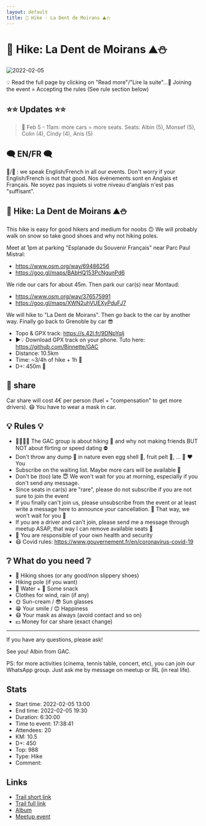 ```yaml
---
layout: default
title: 🥾 Hike - La Dent de Moirans ⛰⛄
---
```


# 🥾 Hike: La Dent de Moirans ⛰⛄

![2022-02-05](../img/orig/2022-02-05.jpg)

💡 Read the full page by clicking on "Read more"/"Lire la suite"...💜
Joining the event = Accepting the rules (See rule section below)

##  ⭐⭐ Updates ⭐⭐ 
> 📅 Feb 5 - 11am: more cars = more seats. Seats: Albin (5), Monsef (5), Colin (4), Cindy (4), Anis (5)

##  🗨️ EN/FR 🗨️ 
🦅/🐓 : we speak English/French in all our events. Don't worry if your English/French is not that good. Nos évènements sont en Anglais et Français. Ne soyez pas inquiets si votre niveau d'anglais n'est pas "suffisant".

##  🥾 Hike: La Dent de Moirans ⛰⛄ 
This hike is easy for good hikers and medium for noobs 🙃
We will probably walk on snow so take good shoes and why not hiking poles.

Meet at 1pm at parking "Esplanade du Souvenir Français" near Parc Paul Mistral:
- https://www.osm.org/way/69486256
- https://goo.gl/maps/BAbHQ153PcNgunPd6

We ride our cars for about 45m. Then park our car(s) near Montaud:
- https://www.osm.org/way/376575991
- https://goo.gl/maps/XWN2uhVUEXyPduFJ7

We will hike to "La Dent de Moirans". Then go back to the car by another way. Finally go back to Grenoble by car 😎

* Topo & GPX track: https://s.42l.fr/9DNpYqlj
* ▶💡 Download GPX track on your phone. Tuto here: https://github.com/Binnette/GAC
* Distance: 10.5km
* Time: ~3/4h of hike + 1h 🚗
* D+: 450m 🦡

##  🚗 share 
Car share will cost 4€ per person (fuel + "compensation" to get more drivers). 😷 You have to wear a mask in car.

##  💡 Rules 💡 
- 🚶‍♀️🚶‍♂️ The GAC group is about hiking 🥾 and why not making friends BUT NOT about flirting or speed dating ⛔
- Don't throw any dump 🚮 in nature even egg shell 🥚, fruit pelt 🍌, ... 🌳 ❤️ You
- Subscribe on the waiting list. Maybe more cars will be available 🚗
- Don't be (too) late 😇 We won't wait for you at morning, especially if you don't send any message.
- Since seats in car(s) are "rare", please do not subscribe if you are not sure to join the event
- If you finally can't join us, please unsubscribe from the event or at least write a message here to announce your cancellation. 💜 That way, we won't wait for you 💜
- If you are a driver and can't join, please send me a message through meetup ASAP, that way I can remove available seats 🚗
- 💟 You are responsible of your own health and security
- 😷 Covid rules: https://www.gouvernement.fr/en/coronavirus-covid-19

##  ❔ What do you need ❔ 
- 🥾 Hiking shoes (or any good/non slippery shoes)
- Hiking pole (if you want)
- 🧃 Water + 🍫 Some snack
- Clothes for wind, rain (if any)
- 🌞 Sun-cream / 😎 Sun glasses
- 😁 Your smile / 😊 Happiness
- 😷 Your mask as always (avoid contact and so on)
- 💵 Money for car share (exact change)

-----------------------
If you have any questions, please ask!

See you! Albin from GAC.

PS: for more activities (cinema, tennis table, concert, etc), you can join our WhatsApp group. Just ask me by message on meetup or IRL (in real life).

## Stats

- Start time: 2022-02-05 13:00
- End time: 2022-02-05 19:30
- Duration: 6:30:00
- Time to event: 17:38:41
- Attendees: 20
- KM: 10.5
- D+: 450
- Top: 988
- Type: Hike
- Comment: 

## Links

- [Trail short link](https://s.42l.fr/9DNpYqlj)
- [Trail full link]()
- [Album](https://binnette.github.io/GacImg2022/2022-02-05-🎿-Ski-Ski-at-Chamrousse-⛷.html)
- [Meetup event](https://www.meetup.com/grenoble-adventure-club-english-french/events/283719795/)
